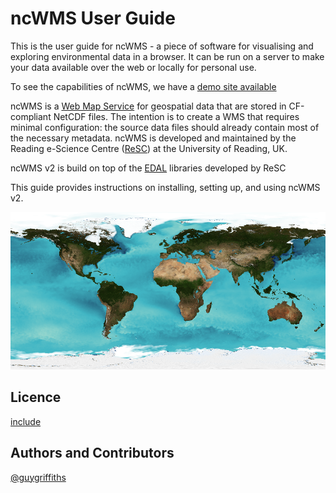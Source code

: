 # ncWMS User Guide

This is the user guide for ncWMS - a piece of software for visualising and exploring environmental data in a browser. It can be run on a server to make your data available over the web or locally for personal use.

To see the capabilities of ncWMS, we have a [demo site available](http://godiva.rdg.ac.uk/ncWMS2/Godiva3.html)

ncWMS is a [Web Map Service](https://en.wikipedia.org/wiki/Web_Map_Service) for geospatial data that are stored in CF-compliant NetCDF files. The intention is to create a WMS that requires minimal configuration: the source data files should already contain most of the necessary metadata. ncWMS is developed and maintained by the Reading e-Science Centre ([ReSC](http://www.met.reading.ac.uk/resc/home/)) at the University of Reading, UK.

ncWMS v2 is build on top of the [EDAL]((https://reading-escience-centre.gitbooks.io/edal-user-guide/content/)) libraries developed by ReSC

This guide provides instructions on installing, setting up, and using ncWMS v2.

![Global sea-surface temperature created by EDAL libraries](images/sst.png)

## Licence
[include](../licence.txt)

## Authors and Contributors

[@guygriffiths](https://github.com/guygriffiths)